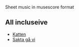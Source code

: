 Sheet music in musescore format

## All incluseive
- [Katten](Everybody_Wants_to_Be_a_Cat/index.html?dpi=360&Everybody_Wants_to_Be_a_Cat)
- [Sakta gå vi](Sakta_vi_gå_genom_stan/index.html?dpi=360&Sakta_vi_gå_genom_stan)